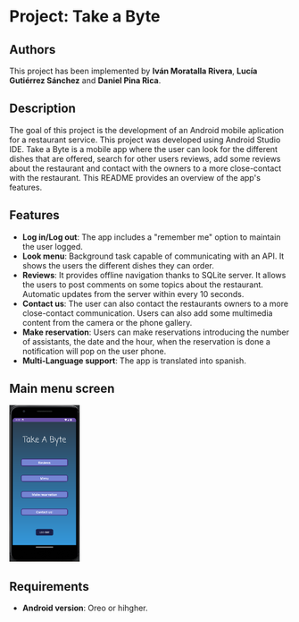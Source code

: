 # Project: Take a Byte 

## Authors

This project has been implemented by **Iván Moratalla Rivera**,  **Lucía Gutiérrez Sánchez** and **Daniel Pina Rica**.

## Description

The goal of this project is the development of an Android mobile aplication for a restaurant service. This project was developed using Android Studio IDE. Take a Byte is a mobile app where the user can look for the different dishes that are offered, search for other users reviews, add some reviews about the restaurant and contact with the owners to a more close-contact with the restaurant. This README provides an overview of the app's features.

## Features

- **Log in/Log out**: The app includes a "remember me" option to maintain the user logged.
- **Look menu**: Background task capable of communicating with an API. It shows the users the different dishes they can order. 
- **Reviews**: It provides offline navigation thanks to SQLite server. It allows the users to post comments on some topics about the restaurant. Automatic updates from the server within every 10 seconds.
- **Contact us**: The user can also contact the restaurants owners to a more close-contact communication. Users can also add some multimedia content from the camera or the phone gallery.
- **Make reservation**: Users can make reservations introducing the number of assistants, the date and the hour, when the reservation is done a notification will pop on the user phone.
- **Multi-Language support**: The app is translated into spanish.

## Main menu screen

<img src="readmeImages/Captura de pantalla 2024-09-30 101304.png" width="25%" height="25%">

## Requirements
- **Android version**: Oreo or hihgher.


